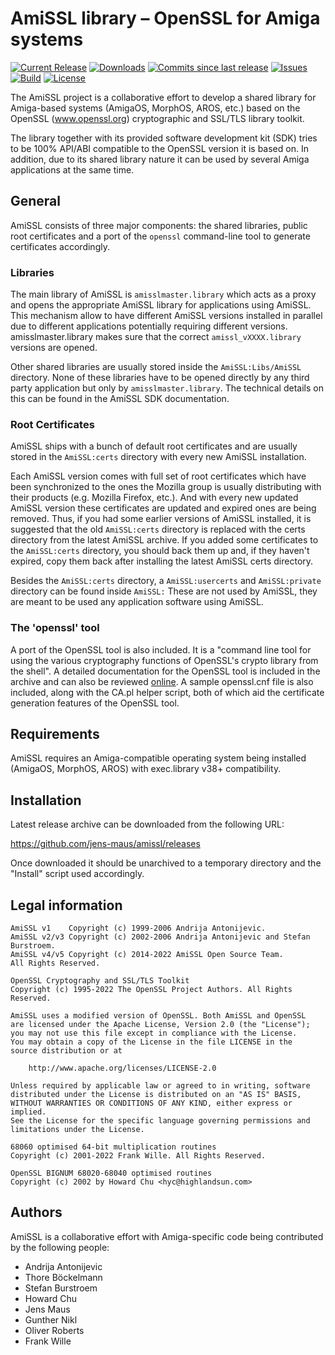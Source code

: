 # AmiSSL library – OpenSSL for Amiga systems

[![Current Release](https://img.shields.io/github/release/jens-maus/amissl.svg)](https://github.com/jens-maus/amissl/releases/latest)
[![Downloads](https://img.shields.io/github/downloads/jens-maus/amissl/latest/total.svg)](https://github.com/jens-maus/amissl/releases/latest)
[![Commits since last release](https://img.shields.io/github/commits-since/jens-maus/amissl/latest.svg)](https://github.com/jens-maus/amissl/releases/latest)
[![Issues](https://img.shields.io/github/issues/jens-maus/amissl.svg)](https://github.com/jens-maus/amissl/issues)
[![Build](https://github.com/jens-maus/amissl/workflows/CI/badge.svg)](https://github.com/jens-maus/amissl/actions)
[![License](http://img.shields.io/:license-bsd_style-blue.svg?style=flat)](https://www.openssl.org/source/license.html)

The AmiSSL project is a collaborative effort to develop a shared library for Amiga-based
systems (AmigaOS, MorphOS, AROS, etc.) based on the OpenSSL (www.openssl.org) cryptographic
and SSL/TLS library toolkit.

The library together with its provided software development kit (SDK) tries to be
100% API/ABI compatible to the OpenSSL version it is based on. In addition, due to its
shared library nature it can be used by several Amiga applications at the same time.

## General

AmiSSL consists of three major components: the shared libraries, public root certificates
and a port of the `openssl` command-line tool to generate certificates accordingly.

### Libraries

The main library of AmiSSL is `amisslmaster.library` which acts as a proxy and
opens the appropriate AmiSSL library for applications using AmiSSL. This mechanism
allow to have different AmiSSL versions installed in parallel due to different
applications potentially requiring different versions. amisslmaster.library makes
sure that the correct `amissl_vXXXX.library` versions are opened.

Other shared libraries are usually stored inside the `AmiSSL:Libs/AmiSSL` directory.
None of these libraries have to be opened directly by any third party application
but only by `amisslmaster.library`. The technical details on this can be found in
the AmiSSL SDK documentation.

### Root Certificates

AmiSSL ships with a bunch of default root certificates and are usually stored in the
`AmiSSL:certs` directory with every new AmiSSL installation.

Each AmiSSL version comes with full set of root certificates which have been
synchronized to the ones the Mozilla group is usually distributing with their products
(e.g. Mozilla Firefox, etc.). And with every new updated AmiSSL version these
certificates are updated and expired ones are being removed.
Thus, if you had some earlier versions of AmiSSL installed,
it is suggested that the old `AmiSSL:certs` directory is replaced with the
certs directory from the latest AmiSSL archive. If you added some
certificates to the `AmiSSL:certs` directory, you should back them up and, if
they haven't expired, copy them back after installing the latest AmiSSL certs
directory.

Besides the `AmiSSL:certs` directory, a `AmiSSL:usercerts` and `AmiSSL:private`
directory can be found inside `AmiSSL:` These are not used by AmiSSL, they are meant
to be used any application software using AmiSSL.

### The 'openssl' tool

A port of the OpenSSL tool is also included. It is a "command line tool for
using the various cryptography functions of OpenSSL's crypto library from the
shell". A detailed documentation for the OpenSSL tool is included in the archive
and can also be reviewed [online](https://www.openssl.org/docs/man1.1.1/man1/openssl.html).
A sample openssl.cnf file is also included, along with the CA.pl helper script, both
of which aid the certificate generation features of the OpenSSL tool.

## Requirements

AmiSSL requires an Amiga-compatible operating system being installed (AmigaOS, MorphOS, AROS)
with exec.library v38+ compatibility.

## Installation

Latest release archive can be downloaded from the following URL:

  https://github.com/jens-maus/amissl/releases

Once downloaded it should be unarchived to a temporary directory and the "Install"
script used accordingly.

## Legal information

```
AmiSSL v1    Copyright (c) 1999-2006 Andrija Antonijevic.
AmiSSL v2/v3 Copyright (c) 2002-2006 Andrija Antonijevic and Stefan Burstroem.
AmiSSL v4/v5 Copyright (c) 2014-2022 AmiSSL Open Source Team.
All Rights Reserved.

OpenSSL Cryptography and SSL/TLS Toolkit
Copyright (c) 1995-2022 The OpenSSL Project Authors. All Rights Reserved.

AmiSSL uses a modified version of OpenSSL. Both AmiSSL and OpenSSL
are licensed under the Apache License, Version 2.0 (the "License");
you may not use this file except in compliance with the License.
You may obtain a copy of the License in the file LICENSE in the
source distribution or at

    http://www.apache.org/licenses/LICENSE-2.0

Unless required by applicable law or agreed to in writing, software
distributed under the License is distributed on an "AS IS" BASIS,
WITHOUT WARRANTIES OR CONDITIONS OF ANY KIND, either express or implied.
See the License for the specific language governing permissions and
limitations under the License.

68060 optimised 64-bit multiplication routines
Copyright (c) 2001-2022 Frank Wille. All Rights Reserved.

OpenSSL BIGNUM 68020-68040 optimised routines
Copyright (c) 2002 by Howard Chu <hyc@highlandsun.com>
```

## Authors

AmiSSL is a collaborative effort with Amiga-specific code being contributed by
the following people:

- Andrija Antonijevic
- Thore Böckelmann
- Stefan Burstroem
- Howard Chu
- Jens Maus
- Gunther Nikl
- Oliver Roberts
- Frank Wille
